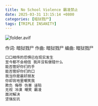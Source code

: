 ```yaml
---
title: No School Violence 霸凌禁止
date: 2025-03-31 13:15:14 +0800
categories: [暗狱戮尸]
tags: [TRIPLE INSANITY]
---
```


![folder.avif](https://b2.235421.xyz/pic/2025/03/a920dc3b4f0f583a98bd978dbe5737fb.avif)

作词: 暗狱戮尸
作曲: 暗狱戮尸
编曲: 暗狱戮尸

```txt
口口相传的恐惧已在现实发生
至今都不会相信 我并没有做错什么
能否管好你们的手
能否管好你们的口
我当你是最好朋友
你却背地里嘲笑我
欺负 侮辱 伤害 诬陷
无视 冷漠 嘲笑 霸凌
面对解决
坚强反抗
```